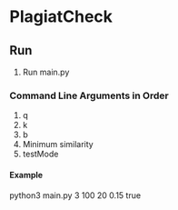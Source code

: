 # PlagiatCheck

## Run
1. Run main.py

### Command Line Arguments in Order
1. q
2. k
3. b
4. Minimum similarity
5. testMode

#### Example
python3 main.py 3 100 20 0.15 true
